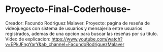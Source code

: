 # Proyecto-Final-Coderhouse-

Creador: Facundo Rodriguez Malaver.
Proyecto: pagina de reseña de videojuegos con sistema de usuarios y mensajeria entre usuarios registrados, ademas de una opcion para buscar las reseñas por su titulo.
Video de explicacion: https://www.youtube.com/watch?v=EPkJFngYarY&ab_channel=FacundoRodriguezMalaver
